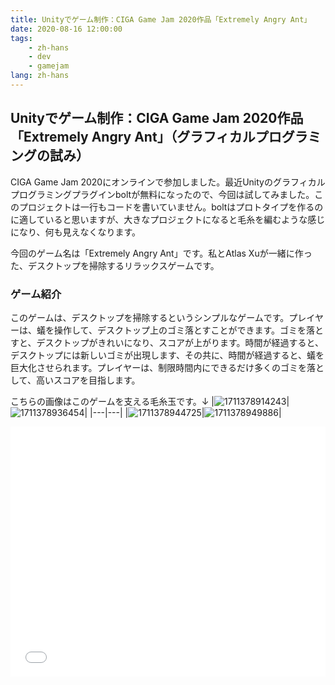 ```yaml
---
title: Unityでゲーム制作：CIGA Game Jam 2020作品「Extremely Angry Ant」
date: 2020-08-16 12:00:00
tags: 
    - zh-hans
    - dev
    - gamejam
lang: zh-hans
---
```


## Unityでゲーム制作：CIGA Game Jam 2020作品「Extremely Angry Ant」（グラフィカルプログラミングの試み）

CIGA Game Jam 2020にオンラインで参加しました。最近Unityのグラフィカルプログラミングプラグインboltが無料になったので、今回は試してみました。このプロジェクトは一行もコードを書いていません。boltはプロトタイプを作るのに適していると思いますが、大きなプロジェクトになると毛糸を編むような感じになり、何も見えなくなります。

今回のゲーム名は「Extremely Angry Ant」です。私とAtlas Xuが一緒に作った、デスクトップを掃除するリラックスゲームです。

### ゲーム紹介

このゲームは、デスクトップを掃除するというシンプルなゲームです。プレイヤーは、蟻を操作して、デスクトップ上のゴミ落とすことができます。ゴミを落とすと、デスクトップがきれいになり、スコアが上がります。時間が経過すると、デスクトップには新しいゴミが出現します、その共に、時間が経過すると、蟻を巨大化させられます。プレイヤーは、制限時間内にできるだけ多くのゴミを落として、高いスコアを目指します。

こちらの画像はこのゲームを支える毛糸玉です。↓
|![1711378914243](https://cdn.brightgames.top/md/1711378914243.png)|![1711378936454](https://cdn.brightgames.top/md/1711378936454.png)|
|---|---|
|![1711378944725](https://cdn.brightgames.top/md/1711378944725.png)|![1711378949886](https://cdn.brightgames.top/md/1711378949886.png)|

<iframe src="//player.bilibili.com/player.html?aid=841761517&bvid=BV1M54y1e7XY&cid=225107687&p=1" scrolling="no" border="0" frameborder="no" framespacing="0" allowfullscreen="true" width="100%" height="400px"> </iframe>



